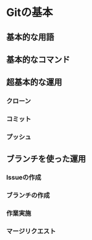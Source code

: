 # Gitの基本

## 基本的な用語

## 基本的なコマンド

## 超基本的な運用

### クローン
### コミット
### プッシュ

## ブランチを使った運用

### Issueの作成
### ブランチの作成
### 作業実施
### マージリクエスト
### 